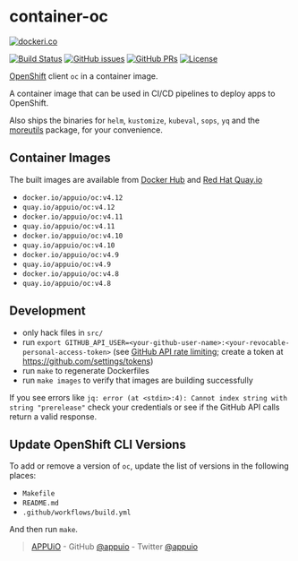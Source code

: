 # container-oc

[![dockeri.co](http://dockeri.co/image/appuio/oc)](https://hub.docker.com/r/appuio/oc/)

[![Build Status](https://img.shields.io/docker/cloud/build/appuio/oc.svg)](https://hub.docker.com/r/appuio/oc/builds
) [![GitHub issues](https://img.shields.io/github/issues-raw/appuio/container-oc.svg)](https://github.com/appuio/container-oc/issues
) [![GitHub PRs](https://img.shields.io/github/issues-pr-raw/appuio/container-oc.svg)](https://github.com/appuio/container-oc/pulls
) [![License](https://img.shields.io/github/license/appuio/container-oc.svg)](https://github.com/appuio/container-oc/blob/master/LICENSE)

[OpenShift][] client `oc` in a container image.

A container image that can be used in CI/CD pipelines to deploy apps to OpenShift.

Also ships the binaries for `helm`, `kustomize`, `kubeval`, `sops`, `yq` and the [moreutils](
https://joeyh.name/code/moreutils/) package, for your convenience.

## Container Images

The built images are available from [Docker Hub][hub] and [Red Hat Quay.io][quay]

- `docker.io/appuio/oc:v4.12`
- `quay.io/appuio/oc:v4.12`
- `docker.io/appuio/oc:v4.11`
- `quay.io/appuio/oc:v4.11`
- `docker.io/appuio/oc:v4.10`
- `quay.io/appuio/oc:v4.10`
- `docker.io/appuio/oc:v4.9`
- `quay.io/appuio/oc:v4.9`
- `docker.io/appuio/oc:v4.8`
- `quay.io/appuio/oc:v4.8`

## Development

- only hack files in `src/`
- run `export GITHUB_API_USER=<your-github-user-name>:<your-revocable-personal-access-token>`
  (see [GitHub API rate limiting][api-limit]; create a token at https://github.com/settings/tokens)
- run `make` to regenerate Dockerfiles
- run `make images` to verify that images are building successfully

If you see errors like `jq: error (at <stdin>:4): Cannot index string with string "prerelease"` check your credentials or see if the GitHub API calls return a valid response.

## Update OpenShift CLI Versions

To add or remove a version of `oc`, update the list of versions in the following places:

- `Makefile`
- `README.md`
- `.github/workflows/build.yml`

And then run `make`.

> [APPUiO](https://appuio.ch) -
> GitHub [@appuio](https://github.com/appuio) -
> Twitter [@appuio](https://twitter.com/appuio)

[hub]: https://hub.docker.com/r/appuio/oc/tags
[quay]: https://quay.io/repository/appuio/oc?tab=tags
[OpenShift]: https://github.com/openshift/origin
[api-limit]: https://developer.github.com/v3/#rate-limiting
[seiso]: https://github.com/appuio/seiso
